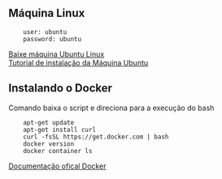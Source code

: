 ## Máquina Linux    

        user: ubuntu  
        password: ubuntu  
        
[Baixe máquina Ubuntu Linux](https://dlhzub60.linuxvmimages.com/VirtualBox/U/18.04/Ubuntu_18.04.5_VB.zip)   
[Tutorial de instalação da Máquina Ubuntu](https://ubuntu.com/tutorials/install-ubuntu-desktop#1-overview)
 
## Instalando o Docker    

Comando baixa o script e direciona para a execução do bash     

        apt-get update   
        apt-get install curl   
        curl -fsSL https://get.docker.com | bash   
        docker version   
        docker container ls     

[Documentação ofical Docker](https://docs.docker.com/engine/install/ubuntu/)   
